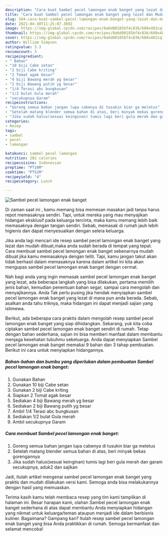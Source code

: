 ```yaml
---
description: "Cara buat Sambel pecel lamongan enak banget yang lezat dan Mudah Dibuat"
title: "Cara buat Sambel pecel lamongan enak banget yang lezat dan Mudah Dibuat"
slug: 584-cara-buat-sambel-pecel-lamongan-enak-banget-yang-lezat-dan-mudah-dibuat
date: 2021-04-30T11:25:07.369Z
image: https://img-global.cpcdn.com/recipes/0a6d00185bf4c836/680x482cq70/sambel-pecel-lamongan-enak-banget-foto-resep-utama.jpg
thumbnail: https://img-global.cpcdn.com/recipes/0a6d00185bf4c836/680x482cq70/sambel-pecel-lamongan-enak-banget-foto-resep-utama.jpg
cover: https://img-global.cpcdn.com/recipes/0a6d00185bf4c836/680x482cq70/sambel-pecel-lamongan-enak-banget-foto-resep-utama.jpg
author: William Simpson
ratingvalue: 3.3
reviewcount: 3
recipeingredient:
- " Bahan"
- "10 biji Cabe setan"
- "2 biji Cabe kriting"
- "2 Tomat agak besar"
- "4 biji Bawang merah yg besar"
- "2 biji Bawang putih yg besar"
- "1/4 Terasi abc bungkusan"
- "1/2 bulat Gula merah"
- "secukupnya Garam"
recipeinstructions:
- "Goreng semua bahan jangan lupa cabenya di tusukin biar ga meletus"
- "Setelah matang blender semua bahan di atas, beri minyak bekas gorengannya"
- "Jika sudah halus(sesuai keinginan) tumis lagi beri gula merah dan garam secukupnya, aduk2 dan sajikan"
categories:
- Resep
tags:
- sambel
- pecel
- lamongan

katakunci: sambel pecel lamongan 
nutrition: 201 calories
recipecuisine: Indonesian
preptime: "PT10M"
cooktime: "PT52M"
recipeyield: "4"
recipecategory: Lunch

---
```



![Sambel pecel lamongan enak banget](https://img-global.cpcdn.com/recipes/0a6d00185bf4c836/680x482cq70/sambel-pecel-lamongan-enak-banget-foto-resep-utama.jpg)

Di zaman  saat ini , kamu memang bisa memesan masakan jadi tanpa harus repot memasaknya sendiri. Tapi, untuk mereka yang mau menyajikan hidangan eksklusif pada keluarga tercinta, maka kamu memang lebih baik memasaknya dengan tangan sendiri. Sebab, memasak di rumah jauh lebih higienis dan dapat menyesuaikan dengan selera keluarga.

Jika anda lagi mencari ide resep sambel pecel lamongan enak banget yang lezat dan mudah dibuat,maka anda sudah berada di tempat yang tepat. Cara membuat sambel pecel lamongan enak banget  sebenarnya mudah dibuat jika kamu memasaknya dengan teliti. Tapi, kamu jangan takut akan tidak berhasil dalam memasaknya 
karena dalam artikel ini kita akan mengupas sambel pecel lamongan enak banget dengan cermat.  



Nah bagi anda yang ingin memasak sambel pecel lamongan enak banget yang lezat, ada beberapa langkah yang bisa dilakukan, pertama memilih jenis bahan, kemudian penentuan bahan segar, sampai cara mengolah dan menyajikannya. Anda Tak perlu pusing jika hendak menyiapkan sambel pecel lamongan enak banget yang lezat di mana pun anda berada. Sebab, asalkan anda  tahu triknya, maka hidangan ini dapat menjadi sajian yang istimewa.

Berikut, ada beberapa cara praktis  dalam mengolah resep sambel pecel lamongan enak banget yang siap dihidangkan. Sekarang, yuk kita coba ciptakan sambel pecel lamongan enak banget sendiri di rumah. Tetap dengan bahan sederhana, sajian ini bisa memberi manfaat dalam membantu menjaga kesehatan tubuhmu sekeluarga. Anda dapat menyiapkan Sambel pecel lamongan enak banget memakai 9 bahan dan 3 tahap pembuatan. Berikut ini cara untuk menyiapkan hidangannya.

<!--inarticleads1-->

##### Bahan-bahan dan bumbu yang diperlukan dalam pembuatan Sambel pecel lamongan enak banget:

1. Gunakan  Bahan
1. Gunakan 10 biji Cabe setan
1. Gunakan 2 biji Cabe kriting
1. Siapkan 2 Tomat agak besar
1. Sediakan 4 biji Bawang merah yg besar
1. Sediakan 2 biji Bawang putih yg besar
1. Ambil 1/4 Terasi abc bungkusan
1. Sediakan 1/2 bulat Gula merah
1. Ambil secukupnya Garam




<!--inarticleads2-->

##### Cara membuat Sambel pecel lamongan enak banget:

1. Goreng semua bahan jangan lupa cabenya di tusukin biar ga meletus
1. Setelah matang blender semua bahan di atas, beri minyak bekas gorengannya
1. Jika sudah halus(sesuai keinginan) tumis lagi beri gula merah dan garam secukupnya, aduk2 dan sajikan




Jadi, itulah artikel mengenai  sambel pecel lamongan enak banget  yang praktis dan mudah dilakukan versi kami. Semoga anda bisa melakukannya dengan hasil yang memuaskan. 

Terima kasih kamu telah membaca resep yang tim kami tampilkan di halaman ini. Besar harapan kami, olahan  Sambel pecel lamongan enak banget sederhana di atas dapat membantu Anda menyiapkan hidangan yang nikmat untuk keluarga/teman ataupun menjadi ide dalam berbisnis kuliner. Bagaimana? Gampang kan? Itulah resep sambel pecel lamongan enak banget yang bisa Anda praktikkan di rumah. Semoga bermanfaat dan selamat mencoba!


